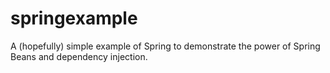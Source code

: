 # springexample
A (hopefully) simple example of Spring to demonstrate the power of Spring Beans and dependency injection.
